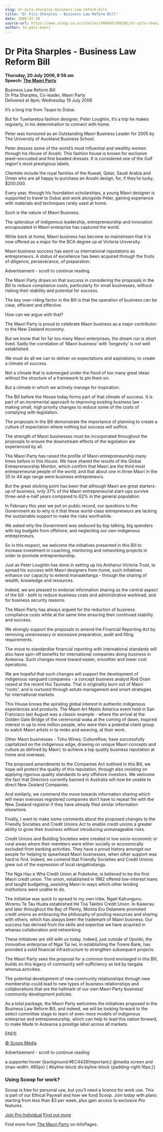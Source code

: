 ```yaml
---
slug: dr-pita-sharples-business-law-reform-bill
title: "Dr Pita Sharples - Business Law Reform Bill"
date: 2006-07-20
source-url: https://www.scoop.co.nz/stories/PA0607/S00301/dr-pita-sharples-business-law-reform-bill.htm
author: te-pati-maori
---
```

Dr Pita Sharples - Business Law Reform Bill
===========================================

**Thursday, 20 July 2006, 8:56 am**  
**Speech: [The Maori Party](https://info.scoop.co.nz/The_Maori_Party)**

Business Law Reform Bill  
Dr Pita Sharples, Co-leader, Maori Party  
Delivered at 8pm; Wednesday 19 July 2006

It’s a long trip from Taupo to Dubai.

But for Tuwharetoa fashion designer, Peter Loughlin, it’s a trip he makes regularly, in his determination to connect with home.

Peter was honoured as an Outstanding Maori Business Leader for 2005 by The University of Auckland Business School.

Peter dresses some of the world’s most influential and wealthy women through his House of Arushi. This fashion house is known for exclusive jewel-encrusted and fine beaded dresses. It is considered one of the Gulf region's most prestigious labels.

Clientele include the royal families of the Kuwait, Qatar, Saudi Arabia and Oman who are all happy to purchase an Arushi design, for, if they’re lucky, $200,000.

Every year, through his foundation scholarships, a young Maori designer is supported to travel to Dubai and work alongside Peter, gaining experience with materials and techniques rarely used at home.

Such is the nature of Maori Business.

The splendour of indigenous leadership, entrepreneurship and innovation encapsulated in Maori enterprise has captured the world.

While back at home, Maori business has become so mainstream that it is now offered as a major for the BCA degree up at Victoria University.

Maori business success has earnt us international reputations as entrepreneurs. A status of excellence has been acquired through the fruits of diligence, perseverance, of preparation.

Advertisement - scroll to continue reading





The Maori Party draws on that success in considering the proposals in the Bill to reduce compliance costs, particularly for small businesses, without risking their stability and potential for success.

The key over-riding factor in the Bill is that the operation of business can be clear, efficient and effective.

How can we argue with that?

The Maori Party is proud to celebrate Maori business as a major contributor to the New Zealand economy.

But we know that for far too many Maori enterprises, the dream run is short lived. Sadly the correlation of ‘Maori business’ with ‘longevity’ is not well established.

We must do all we can to deliver on expectations and aspirations; to create a climate of success.

Not a climate that is submerged under the flood of too many great ideas without the structure of a framework to pin them on.

But a climate in which we actively manage for inspiration.

The Bill before the House today forms part of that climate of success. It is part of an incremental approach to improving existing business law - making small, high priority changes to reduce some of the costs of complying with legislation.

The proposals in the Bill demonstrate the importance of planning to create a culture of expectation where nothing but success will suffice.

The strength of Maori businesses must be incorporated throughout the proposals to ensure the downstream effects of the legislation are experienced by all.

The Maori Party has raised the profile of Maori entrepreneurship many times before in this House. We have shared the results of the Global Entrepreneurship Monitor, which confirm that Maori are the third most entrepreneurial people of the world, and that about one in three Maori in the 35 to 44 age range were business entrepreneurs.

But the great sticking point has been that although Maori are great starters-up of business, only 37% of the Maori entrepreneurial start-ups survive three-and-a-half years compared to 62% in the general population.

In February this year we put on public record, our questions to the Government as to why is it that these world-class entrepreneurs are lacking the sustainable support to make the risks worthwhile.

We asked why the Government was seduced by big-talking, big spenders with big budgets from offshore; and neglecting our own indigenous entrepreneurs.

So in this respect, we welcome the initiatives presented in this Bill to increase investment in coaching, mentoring and networking projects in order to promote entrepreneurship.

Just as Peter Loughlin has done in setting up his Arohanui Victoria Trust, to spread his success with Maori designers from home, such initiatives enhance our capacity to extend manaakitanga - through the sharing of wealth, knowledge and resources.

Indeed, we are pleased to endorse information sharing as the central aspect of the bill - both to reduce business costs and administrative workload, and for business security reasons.

The Maori Party has always argued for the reduction of business compliance costs while at the same time ensuring their continued stability and success.

We strongly support the proposals to amend the Financial Reporting Act by removing unnecessary or excessive preparation, audit and filing requirements.

The move to standardise financial reporting with international standards will also have spin-off benefits for international companies doing business in Aotearoa. Such changes move toward easier, smoother and lower cost operations.

We are hopeful that such changes will support the development of indigenous vanguard companies - a concept business analyst Rod Oram raised at the recent Hui Taumata. That is originality born out of Maori “roots”, and is nurtured through astute management and smart strategies for international markets.

This House knows the spiraling global interest in authentic indigenous experiences and products. The Maori Art Meets America event held in San Francisco last August was a classic example - where the arrival at the Golden Gate Bridge of the ceremonial waka at the coming of dawn, inspired interest in up to nine million people, who were then a potential client group to watch Maori artists in ta moko and weaving, at their work.

Other Maori businesses - Tohu Wines; Cultureflow; have successfully capitalized on the indigenous edge, drawing on unique Maori concepts and culture as defined by Maori; to achieve a top quality business reputation at home and overseas.

The proposed amendments to the Companies Act outlined in this Bill, we hope will protect the quality of this reputation, through also insisting on applying rigorous quality standards to any offshore investors. We welcome the fact that Directors currently banned in Australia will now be unable to direct New Zealand Companies.

And similarly, we commend the move towards information sharing which will mean overseas registered companies don’t have to repeat file with the New Zealand registrar if they have already filed similar information elsewhere.

Finally, I want to make some comments about the proposed changes to the Friendly Societies and Credit Unions Act to enable credit unions a greater ability to grow their business without introducing unmanageable risks.

Credit Unions and Building Societies were created in low socio-economic or rural areas where their members were either socially or economically excluded from banking activities. They have a proud history amongst our people for helping to spearhead Maori businesses, when other support was hard to find. Indeed, we contend that Friendly Societies and Credit Unions grew out of the expression of local rangatiratanga.

The Nga Hau e Wha Credit Union at Pukekohe, is believed to be the first Maori credit union. The union, established in 1962 offered low-interest loans and taught budgeting, assisting Maori in ways which other lending institutions were unable to do.

The initiative was quick to spread to my own tribe, Ngati Kahungunu. Wiremu Te Tau Huata established He Toa Takitini Credit Union. In Kawerau and later throughout the Bay of Plenty, Monita Eru Delamere promoted credit unions as embracing the philosophy of pooling resources and sharing with others, which has always been the trademark of Maori business. Our success has derived from the skills and expertise we have acquired in whanau collaboration and networking.

These initiatives are still with us today. Indeed, just outside of Opotiki, the innovative enterprise of Ngai Tai iwi, in establishing the Torere Bank, has provided a solid financial infrastructure to strengthen subsequent projects.

The Maori Party sees the proposal for a common bond envisaged in this Bill, builds on this legacy of community self-sufficiency as led by tangata whenua activities.

The potential development of new community relationships through new membership could lead to new types of business relationships and collaborations that are the hallmark of our own Maori Party business/ community development policies.

As a total package, the Maori Party welcomes the initiatives proposed in the Business Law Reform Bill, and indeed, we will be looking forward to the select committee stage to learn of even more models of indigenous enterprise and entrepreneurship, which can help to lead this nation forward, to make Made In Aotearoa a prestige label across all markets.

ENDS

[© Scoop Media](http://www.scoop.co.nz/about/terms.html)  

Advertisement - scroll to continue reading



a.supporter:hover {background:#EC4438!important;} @media screen and (max-width: 480px) { #byline-block div.byline-block {padding-right:16px;}}

### Using Scoop for work?

Scoop is free for personal use, but you’ll need a licence for work use. This is part of our Ethical Paywall and how we fund Scoop. Join today with plans starting from less than $3 per week, plus gain access to exclusive _Pro_ features.  
  
[Join Pro Individual](https://pro.scoop.co.nz/Individual/?from=ProIn24) [Find out more](https://pro.scoop.co.nz/using-scoop-for-work/?from=ProIn24)

Find more from [The Maori Party](https://info.scoop.co.nz/The_Maori_Party) on InfoPages.